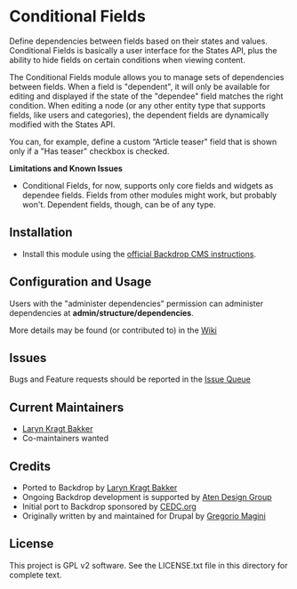 Conditional Fields
======================

Define dependencies between fields based on their states and values. Conditional
Fields is basically a user interface for the States API, plus the ability to
hide fields on certain conditions when viewing content.

The Conditional Fields module allows you to manage sets of dependencies between
fields. When a field is "dependent", it will only be available for editing and
displayed if the state of the "dependee" field matches the right condition.
When editing a node (or any other entity type that supports fields, like users
and categories), the dependent fields are dynamically modified with the States
API.

You can, for example, define a custom “Article teaser" field that is shown only
if a "Has teaser" checkbox is checked.

**Limitations and Known Issues**

- Conditional Fields, for now, supports only core fields and widgets as dependee
fields. Fields from other modules might work, but probably won't. Dependent
fields, though, can be of any type.

Installation
------------

- Install this module using the [official Backdrop CMS instructions](https://backdropcms.org/guide/modules).

Configuration and Usage
-----------------------

Users with the "administer dependencies" permission can administer dependencies
at **admin/structure/dependencies**.

More details may be found (or contributed to) in the [Wiki](https://github.com/backdrop-contrib/conditional_fields/issues)

Issues
------

Bugs and Feature requests should be reported in the [Issue Queue](https://github.com/backdrop-contrib/conditional_fields/issues)

Current Maintainers
-------------------

- [Laryn Kragt Bakker](https://github.com/laryn)
- Co-maintainers wanted

Credits
-------

- Ported to Backdrop by [Laryn Kragt Bakker](https://github.com/laryn)
- Ongoing Backdrop development is supported by [Aten Design Group](https://aten.io)
- Initial port to Backdrop sponsored by [CEDC.org](https://CEDC.org)
- Originally written by and maintained for Drupal by [Gregorio Magini](https://www.drupal.org/u/peterpoe)

License
-------

This project is GPL v2 software. See the LICENSE.txt file in this directory for
complete text.
